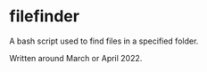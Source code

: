 # filefinder
A bash script used to find files in a specified folder.

Written around March or April 2022.
